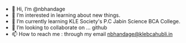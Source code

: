 - 👋 Hi, I’m @nbhandage
- 👀 I’m interested in learning about new things.
- 🌱 I’m currently learning KLE Society's P.C Jabin Science BCA College.
- 💞️ I’m looking to collaborate on ... github
- 📫 How to reach me : through my email nbhandage@klebcahubli.in

<!---
nbhandage/nbhandage is a ✨ special ✨ repository because its `README.md` (this file) appears on your GitHub profile.
You can click the Preview link to take a look at your changes.
--->
